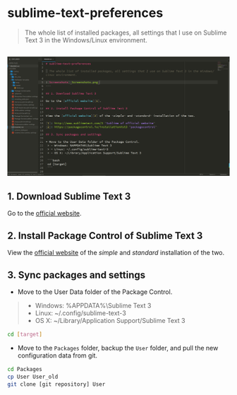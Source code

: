 # sublime-text-preferences

> The whole list of installed packages, all settings that I use on Sublime Text 3 in the Windows/Linux environment.

![Screenshots](Screenshots.png)
---

## 1. Download Sublime Text 3

Go to the [official website][1].

## 2. Install Package Control of Sublime Text 3

View the [official website][2] of the *simple* and *standard* installation of the two.

[1]: http://www.sublimetext.com/3 "Sublime of official website"
[2]: https://packagecontrol.io/installation#st3 "packagecontrol" 

## 3. Sync packages and settings

+ Move to the User Data folder of the Package Control.
 > - Windows: %APPDATA%\Sublime Text 3
 > - Linux: ~/.config/sublime-text-3
 > - OS X: ~/Library/Application Support/Sublime Text 3

 ```bash
 cd [target] 
 ```

+ Move to the `Packages` folder, backup the `User` folder, and pull the new configuration data from git.

 ```bash
 cd Packages
 cp User User_old
 git clone [git repository] User
 ```
